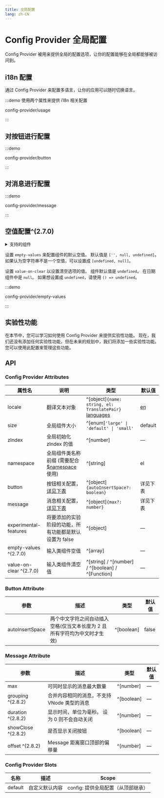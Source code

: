 ```yaml
---
title: 全局配置
lang: zh-CN
---
```


# Config Provider 全局配置

Config Provider 被用来提供全局的配置选项，让你的配置能够在全局都能够被访问到。

## i18n 配置

通过 Config Provider 来配置多语言，让你的应用可以随时切换语言。

:::demo 使用两个属性来提供 i18n 相关配置

config-provider/usage

:::

## 对按钮进行配置

:::demo

config-provider/button

:::

## 对消息进行配置

:::demo

config-provider/message

:::

## 空值配置^(2.7.0)

<details>
  <summary>支持的组件</summary>

- Cascader 级联选择器
- DatePicker 日期选择器
- Select 选择器
- SelectV2 选择器
- TimePicker 时间选择器
- TimeSelect 时间选择
- TreeSelect 树形选择

</details>

设置 `empty-values` 来配置组件的默认空值。 默认值是 `['', null, undefined]`。 如果认为空字符串不是一个空值，可以设置成 `[undefined, null]`。

设置 `value-on-clear` 以设置清空选项的值。 组件默认值是 `undefined`。 在日期组件中是 `null`。 如果想设置成 `undefined`，请使用 `() => undefined`。

:::demo

config-provider/empty-values

:::

## 实验性功能

在本节中，您可以学习如何使用 Config Provider 来提供实验性功能。 现在，我们还没有添加任何实验性功能，但在未来的规划中，我们将添加一些实验性功能。 您可以使用此配置来管理这些功能。

 <!-- TODO -->

## API

### Config Provider Attributes

| 属性名                     | 说明                                                                                                                                     | 类型                                                                                                                                                                                                                                                             | 默认值                                                                                    |
| ----------------------- | -------------------------------------------------------------------------------------------------------------------------------------- | -------------------------------------------------------------------------------------------------------------------------------------------------------------------------------------------------------------------------------------------------------------- | -------------------------------------------------------------------------------------- |
| locale                  | 翻译文本对象                                                                                                                                 | ^[object]`{name: string, el: TranslatePair}`[](https://github.com/element-plus/element-plus/blob/a98ff9b40c0c3d2b9959f99919bd8363e3e3c25a/packages/locale/index.ts#L5) [languages](https://github.com/element-plus/element-plus/tree/dev/packages/locale/lang) | [en](https://github.com/element-plus/element-plus/blob/dev/packages/locale/lang/en.ts) |
| size                    | 全局组件大小                                                                                                                                 | ^[enum]`'large' \| 'default' \| 'small'`                                                                                                                                                                                                                     | default                                                                                |
| zIndex                  | 全局初始化 zIndex 的值                                                                                                                        | ^[number]                                                                                                                                                                                                                                                      | —                                                                                      |
| namespace               | 全局组件类名称前缀 (需要配合 [$namespace](https://github.com/element-plus/element-plus/blob/dev/packages/theme-chalk/src/mixins/config.scss#L1) 使用) | ^[string]                                                                                                                                                                                                                                                      | el                                                                                     |
| button                  | 按钮相关配置，[详见下表](#button-attribute)                                                                                                       | ^[object]`{autoInsertSpace?: boolean}`                                                                                                                                                                                                                         | 详见下表                                                                                   |
| message                 | 消息相关配置， [详见下表](#message-attribute)                                                                                                     | ^[object]`{max?: number}`                                                                                                                                                                                                                                      | 详见下表                                                                                   |
| experimental-features   | 将要添加的实验阶段的功能，所有功能都是默认设置为 false                                                                                                         | ^[object]                                                                                                                                                                                                                                                      | —                                                                                      |
| empty-values ^(2.7.0)   | 输入类组件空值                                                                                                                                | ^[array]                                                                                                                                                                                                                                                       | —                                                                                      |
| value-on-clear ^(2.7.0) | 输入类组件清空值                                                                                                                               | ^[string] / ^[number] / ^[boolean] / ^[Function]                                                                                                                                                                                                               | —                                                                                      |

### Button Attribute

| 参数              | 描述                                      | 类型         | 默认值   |
| --------------- | --------------------------------------- | ---------- | ----- |
| autoInsertSpace | 两个中文字符之间自动插入空格(仅当文本长度为 2 且所有字符均为中文时才生效) | ^[boolean] | false |

### Message Attribute

| 参数                 | 描述                        | 类型         | 默认值 |
| ------------------ | ------------------------- | ---------- | --- |
| max                | 可同时显示的消息最大数量              | ^[number]  | —   |
| grouping ^(2.8.2)  | 合并内容相同的消息，不支持 VNode 类型的消息 | ^[boolean] | —   |
| duration ^(2.8.2)  | 显示时间，单位为毫秒。 设为 0 则不会自动关闭  | ^[number]  | —   |
| showClose ^(2.8.2) | 是否显示关闭按钮                  | ^[boolean] | —   |
| offset ^(2.8.2)    | Message 距离窗口顶部的偏移量        | ^[number]  | —   |

### Config Provider Slots

| 名称      | 描述      | Scope                 |
| ------- | ------- | --------------------- |
| default | 自定义默认内容 | config: 提供全局配置（从顶部继承） |

